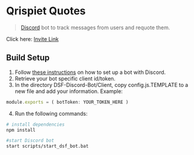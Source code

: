 # Qrispiet Quotes
>[Discord](https://discord.com) bot to track messages from users and requote them.

Click here: [Invite Link](google.com)

## Build Setup
1. Follow [these instructions](https://discordpy.readthedocs.io/en/latest/discord.html) on how to set up a bot with Discord.
2. Retrieve your bot specific client id/token.
3. In the directory DSF-Discord-Bot/Client, copy config.js.TEMPLATE to a new file and add your information.
Example:

``` javascript
module.exports = ( botToken: YOUR_TOKEN_HERE )
```
4. Run the following commands:

``` bash
# install dependencies
npm install

#start Discord bot
start scripts/start_dsf_bot.bat
```
